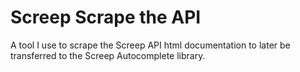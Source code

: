 Screep Scrape the API
================

A tool I use to scrape the Screep API html documentation to later be transferred to the Screep Autocomplete library.
